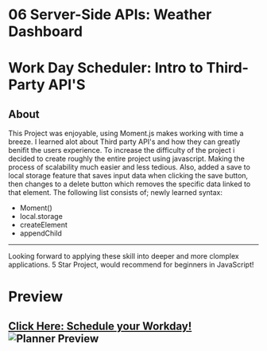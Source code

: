 # 06 Server-Side APIs: Weather Dashboard
# Work Day Scheduler: Intro to Third-Party API'S
## About
This Project was enjoyable, using Moment.js makes working with time a breeze. I learned alot about Third party API's and how they can greatly benifit the users experience. To increase the difficulty of the project i decided to create roughly the entire project using javascript. Making the process of scalability much easier and less tedious. Also, added a save to local storage feature that saves input data when clicking the save button, then changes to a delete button which removes the specific data linked to that element. The following list consists of; newly learned syntax:
- Moment()
- local.storage
- createElement
- appendChild
--- 
Looking forward to applying these skill into deeper and more clomplex applications. 5 Star Project, would recommend for beginners in JavaScript!
# Preview
[Click Here: Schedule your Workday!](https://dillanthomas88.github.io/work-planner/)
![Planner Preview](/assets2/images/preview.PNG)
---